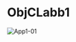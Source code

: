 # ObjCLabb1

![App1-01](https://user-images.githubusercontent.com/50097658/72686195-532a5000-3af2-11ea-91ed-05ebd94334eb.jpg)
